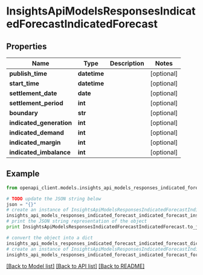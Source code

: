# InsightsApiModelsResponsesIndicatedForecastIndicatedForecast


## Properties
Name | Type | Description | Notes
------------ | ------------- | ------------- | -------------
**publish_time** | **datetime** |  | [optional] 
**start_time** | **datetime** |  | [optional] 
**settlement_date** | **date** |  | [optional] 
**settlement_period** | **int** |  | [optional] 
**boundary** | **str** |  | [optional] 
**indicated_generation** | **int** |  | [optional] 
**indicated_demand** | **int** |  | [optional] 
**indicated_margin** | **int** |  | [optional] 
**indicated_imbalance** | **int** |  | [optional] 

## Example

```python
from openapi_client.models.insights_api_models_responses_indicated_forecast_indicated_forecast import InsightsApiModelsResponsesIndicatedForecastIndicatedForecast

# TODO update the JSON string below
json = "{}"
# create an instance of InsightsApiModelsResponsesIndicatedForecastIndicatedForecast from a JSON string
insights_api_models_responses_indicated_forecast_indicated_forecast_instance = InsightsApiModelsResponsesIndicatedForecastIndicatedForecast.from_json(json)
# print the JSON string representation of the object
print InsightsApiModelsResponsesIndicatedForecastIndicatedForecast.to_json()

# convert the object into a dict
insights_api_models_responses_indicated_forecast_indicated_forecast_dict = insights_api_models_responses_indicated_forecast_indicated_forecast_instance.to_dict()
# create an instance of InsightsApiModelsResponsesIndicatedForecastIndicatedForecast from a dict
insights_api_models_responses_indicated_forecast_indicated_forecast_form_dict = insights_api_models_responses_indicated_forecast_indicated_forecast.from_dict(insights_api_models_responses_indicated_forecast_indicated_forecast_dict)
```
[[Back to Model list]](../README.md#documentation-for-models) [[Back to API list]](../README.md#documentation-for-api-endpoints) [[Back to README]](../README.md)


